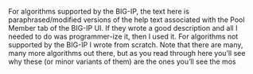 For algorithms supported by the BIG-IP, the text here is paraphrased/modified versions of the help text associated with the Pool Member tab of the BIG-IP UI. If they wrote a good description and all I needed to do was programmer-ize it, then I used it. For algorithms not supported by the BIG-IP I wrote from scratch. Note that there are many, many more algorithms out there, but as you read through here you’ll see why these (or minor variants of them) are the ones you’ll see the mos
